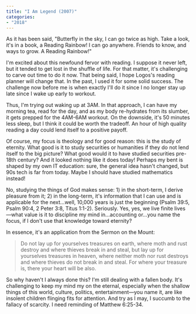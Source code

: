 ```yaml
---
title: "I Am Legend (2007)"
categories:
- "2018"
---
```


As it has been said, "Butterfly in the sky, I can go twice as high. Take a look, it's in a book, a Reading Rainbow! I can go anywhere. Friends to know, and ways to grow. A Reading Rainbow!"

I'm excited about this newfound fervor with reading.  I suppose it never left, but it tended to get lost in the shuffle of life.  For that matter, it's challenging to carve out time to do it now.  That being said, I hope Logos's reading planner will change that.  In the past, I used it for some solid success.  The challenge now before me is when exactly I'll do it since I no longer stay up late since I wake up early to workout.

Thus, I'm trying out waking up at 3AM.  In that approach, I can have my morning tea, read for the day, and as my body re-hydrates from its slumber, it gets prepped for the 4AM-6AM workout.  On the downside, it's 50 minutes less sleep, but I think it could be worth the tradeoff.  An hour of high quality reading a day could lend itself to a positive payoff.

Of course, my focus is theology and for good reason: this is the study of eternity.  What good is it to study securities or humanities if they do not lend itself to the big picture?  What good would it to have studied securities pre-18th century?  And it looked nothing like it does today!  Perhaps my bent is shaped by my own IT education:  sure, the general idea hasn't changed, but 90s tech is far from today.  Maybe I should have studied mathematics instead!

No, studying the things of God makes sense:  1) in the short-term, I derive pleasure from it; 2) in the long-term, it's information that I can use and is applicable for the next...well, 10,000 years is just the beginning (Psalm 39:5, Psalm 90:4, 2 Peter 3:8, Titus 1:1-2).  Seriously.  Yes, yes, we live finite lives—what value is it to discipline my mind in...accounting or...you name the focus, if I don't use that knowledge toward eternity?

In essence, it's an application from the Sermon on the Mount:

> Do not lay up for yourselves treasures on earth, where moth and rust destroy and where thieves break in and steal, but lay up for yourselves treasures in heaven, where neither moth nor rust destroys and where thieves do not break in and steal. For where your treasure is, there your heart will be also.

So why haven't I always done this?  I'm still dealing with a fallen body.  It's challenging to keep my mind my on the eternal, especially when the shallow things of this world, culture, politics, entertainment—you name it, are like insolent children flinging fits for attention.  And try as I may, I succumb to the fallacy of scarcity. I need reminding of Matthew 6:25-34.